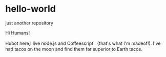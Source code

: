 # hello-world
just another repository

Hi Humans!

Hubot here,I live node.js and Coffeescript （that's what I'm madeof!).
I've had tacos on the moon and find them far superior to Earth tacos.
